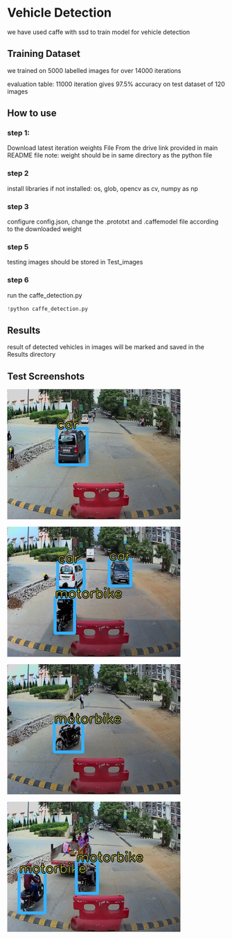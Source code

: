 # Vehicle Detection

we have used caffe with ssd to train model for vehicle detection

## Training Dataset

we trained on 5000 labelled images for over 14000 iterations

evaluation table:
11000 iteration gives 97.5% accuracy on test dataset of 120 images


## How to use
### step 1:
Download latest iteration weights File From the drive link provided in main README file
note: weight should be in same directory as the python file

### step 2
install libraries if not installed:
os, glob, opencv as cv, numpy as np

### step 3
configure config.json, change the .prototxt and .caffemodel file according to the downloaded weight

### step 5
testing images should be stored in Test_images

### step 6
run the caffe_detection.py
```python
!python caffe_detection.py
```

## Results
result of detected vehicles in images will be marked and saved in the Results directory

## Test Screenshots
![Screen Shot 1](https://github.com/manan-d8/CB31_CyberKnights/blob/master/Vehicle%20Detection/Results/1.jpg)

![Screen Shot 1](https://github.com/manan-d8/CB31_CyberKnights/blob/master/Vehicle%20Detection/Results/2.jpg)

![Screen Shot 1](https://github.com/manan-d8/CB31_CyberKnights/blob/master/Vehicle%20Detection/Results/3.jpg)

![Screen Shot 1](https://github.com/manan-d8/CB31_CyberKnights/blob/master/Vehicle%20Detection/Results/4.jpg)
